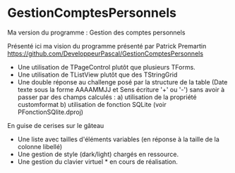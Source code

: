 # GestionComptesPersonnels
Ma version du programme : Gestion des comptes personnels

Présenté ici ma vision du programme présenté par Patrick Premartin https://github.com/DeveloppeurPascal/GestionComptesPersonnels

 - Une utilisation de TPageControl plutôt que plusieurs TForms.
 - Une utilisation de TListView plutôt que des TStringGrid  
 - Une double réponse au challenge posé par la structure de la table (Date texte sous la forme AAAAMMJJ et Sens écriture '+' ou '-')
   sans avoir à passer par des champs calculés : 
      a) utilisation de la propriété customformat
      b) utilisation de fonction SQLite (voir PFonctionSQlite.dproj)
      
 En guise de cerises sur le gâteau 
 - Une liste avec tailles d'éléments variables (en réponse à la taille de la colonne libellé)
 - Une gestion de style (dark/light) chargés en ressource.
 - Une gestion du clavier virtuel * en cours de réalisation.
 
